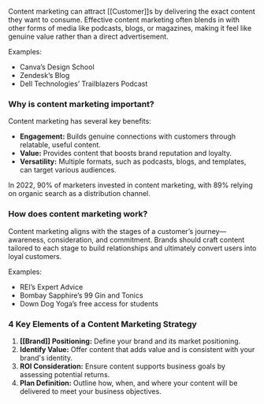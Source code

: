 Content marketing can attract [[Customer]]s by delivering the exact content they want to consume. Effective content marketing often blends in with other forms of media like podcasts, blogs, or magazines, making it feel like genuine value rather than a direct advertisement. 

Examples:
- Canva’s Design School
- Zendesk’s Blog
- Dell Technologies’ Trailblazers Podcast

### Why is content marketing important?
Content marketing has several key benefits:
- **Engagement:** Builds genuine connections with customers through relatable, useful content.
- **Value:** Provides content that boosts brand reputation and loyalty.
- **Versatility:** Multiple formats, such as podcasts, blogs, and templates, can target various audiences.

In 2022, 90% of marketers invested in content marketing, with 89% relying on organic search as a distribution channel.

### How does content marketing work?
Content marketing aligns with the stages of a customer’s journey—awareness, consideration, and commitment. Brands should craft content tailored to each stage to build relationships and ultimately convert users into loyal customers.

Examples:
- REI’s Expert Advice
- Bombay Sapphire’s 99 Gin and Tonics
- Down Dog Yoga’s free access for students

### 4 Key Elements of a Content Marketing Strategy
1. **[[Brand]] Positioning:** Define your brand and its market positioning.
2. **Identify Value:** Offer content that adds value and is consistent with your brand's identity.
3. **ROI Consideration:** Ensure content supports business goals by assessing potential returns.
4. **Plan Definition:** Outline how, when, and where your content will be delivered to meet your business objectives.
